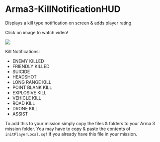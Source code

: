# Arma3-KillNotificationHUD
Displays a kill type notification on screen &amp; adds player rating.

Click on image to watch video!

[![](https://img.youtube.com/vi/oT0rf5GZnPM/maxresdefault.jpg)](https://www.youtube.com/watch?v=oT0rf5GZnPM)

Kill Notifications:
* ENEMY KILLED
* FRIENDLY KILLED
* SUICIDE
* HEADSHOT
* LONG RANGE KILL
* POINT BLANK KILL
* EXPLOSIVE KILL
* VEHICLE KILL
* ROAD KILL
* DRONE KILL
* ASSIST

To add this to your mission simply copy the files & folders to your Arma 3 mission folder. You may have to copy & paste the contents of `initPlayerLocal.sqf` if you already have this file in your mission.
